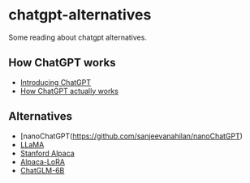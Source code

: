 # chatgpt-alternatives
Some reading about chatgpt alternatives.


## How ChatGPT works
* [Introducing ChatGPT](https://openai.com/blog/chatgpt)
* [How ChatGPT actually works](https://www.assemblyai.com/blog/how-chatgpt-actually-works/)

## Alternatives
* [nanoChatGPT(https://github.com/sanjeevanahilan/nanoChatGPT)
* [LLaMA](https://github.com/facebookresearch/llama)
* [Stanford Alpaca](https://github.com/tatsu-lab/stanford_alpaca)
* [Alpaca-LoRA](https://github.com/tloen/alpaca-lora)
* [ChatGLM-6B](https://github.com/THUDM/ChatGLM-6B)
